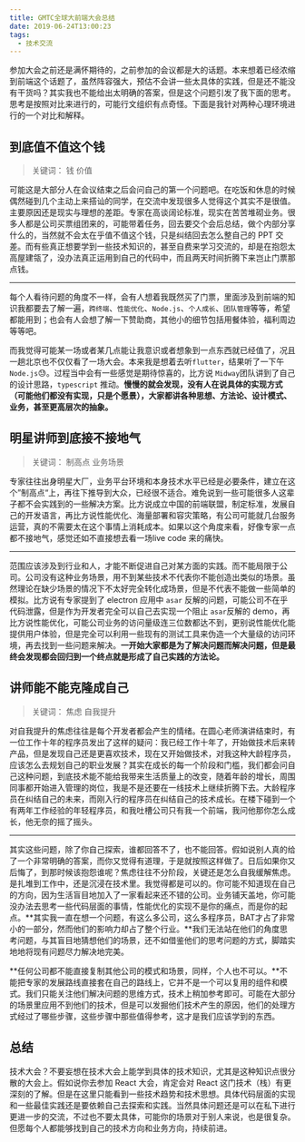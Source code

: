```yaml
---
title: GMTC全球大前端大会总结
date: 2019-06-24T13:00:23
tags:
  - 技术交流
---
```


参加大会之前还是满怀期待的，之前参加的会议都是大的话题。本来想着已经浓缩到前端这个话题了，虽然阵容强大，预估不会讲一些太具体的实践，但是还不能没有干货吗？其实我也不能给出太明确的答案，但是这个问题引发了我下面的思考。思考是按照对比来进行的，可能行文组织有点奇怪。下面是我针对两种心理环境进行的一个对比和解释。

## 到底值不值这个钱

> 关键词： 钱 价值

可能这是大部分人在会议结束之后会问自己的第一个问题吧。在吃饭和休息的时候偶然碰到几个主动上来搭讪的同学，在交流中发现很多人觉得这个其实不是很值。主要原因还是现实与理想的差距。专家在高谈阔论标准，现实在苦苦堆砌业务。很多人都是公司买票组团来的，可能带着任务，回去要交个会后总结，做个内部分享什么的，当然就不会太在乎值不值这个钱，只是纠结回去怎么整自己的 PPT 交差。而有些真正想要学到一些技术知识的，甚至自费来学习交流的，却是在抱怨太高屋建瓴了，没办法真正运用到自己的代码中，而且两天时间折腾下来岂止门票那点钱。

-------

每个人看待问题的角度不一样，会有人想着我既然买了门票，里面涉及到前端的知识我都要去了解一遍，`跨终端`、`性能优化`、`Node.js`、`个人成长`、`团队管理`等等，希望都能用到；也会有人会想了解一下赞助商，其他小的细节包括用餐体验，福利周边等等吧。

而我觉得可能某一场或者某几点能让我意识或者想象到一点东西就已经值了，况且一趟北京也不仅仅看了一场大会。本来我是想着去听`flutter`，结果听了一下午`Node.js`😓。过程当中会有一些感觉是期待惊喜的，比方说 `Midway`团队讲到了自己的设计思路，`typescript` 推动。**慢慢的就会发现，没有人在说具体的实现方式（可能他们都没有实现，只是个愿景），大家都讲各种思想、方法论、设计模式、业务，甚至更高层次的抽象。**

## 明星讲师到底接不接地气

> 关键词： 制高点 业务场景

专家往往出身明星大厂，业务平台环境和本身技术水平已经是必要条件，建立在这个”制高点“上，再往下推导到大众，已经很不适合。难免说到一些可能很多人这辈子都不会实践到的一些解决方案。比方说成立中国的前端联盟，制定标准，发展自己的开发语言，再比方说性能优化、海量部署和容灾策略，有公司可能就几台服务运营，真的不需要太在这个事情上消耗成本。如果以这个角度来看，好像专家一点都不接地气，感觉还如不直接想去看一场live code 来的痛快。

---

范围应该涉及到行业和人，才能不断促进自己对某方面的实践。而不能局限于公司。公司没有这种业务场景，用不到某些技术不代表你不能创造出类似的场景。虽然理论在缺少场景的情况下不太好完全转化成场景，但是不代表不能做一些简单的模拟。比方说有专家提到了 electron 应用中 `asar` 反解的问题，可能公司不在乎代码泄露，但是作为开发者完全可以自己去实现一个阻止 `asar`反解的 demo，再比方说性能优化，可能公司业务的访问量级连三位数都达不到，更别说性能优化能提供用户体验，但是完全可以利用一些现有的测试工具来伪造一个大量级的访问环境，再去找到一些问题来解决。**一开始大家都是为了解决问题而解决问题，但是最终会发现都会回归到一个终点就是形成了自己实践的方法论。**

## 讲师能不能克隆成自己

> 关键词： 焦虑 自我提升

对自我提升的焦虑往往是每个开发者都会产生的情绪。在圆心老师演讲结束时，有一位工作十年的程序员发出了这样的疑问：我已经工作十年了，开始做技术后来转产品，但是发现自己还是更喜欢技术，现在又开始做技术，对我这种大龄程序员，应该怎么去规划自己的职业发展？其实在成长的每一个阶段和门槛，我们都会问自己这种问题，到底技术能不能给我带来生活质量上的改变，随着年龄的增长，周围同事都开始进入管理的岗位，我是不是还要在一线技术上继续折腾下去。大龄程序员在纠结自己的未来，而刚入行的程序员在纠结自己的技术成长。在楼下碰到一个有两年工作经验的年轻程序员，和我吐槽公司只有我一个前端，我问他那你怎么成长，他无奈的摇了摇头。

---

其实这些问题，除了你自己探索，谁都回答不了，也不能回答。假如说别人真的给了一个非常明确的答案，而你又觉得有道理，于是就按照这样做了。日后如果你又后悔了，到那时候该抱怨谁呢？焦虑往往不分阶段，关键还是怎么自我缓解焦虑。是扎堆到工作中，还是沉浸在技术里。我觉得都是可以的。你可能不知道现在自己的方向，因为生活盲目地加入了一家看起来还不错的公司。业务铺天盖地，你可能没办法去思考一些代码层面的事情，性能优化的实现不是你的痛点，而是你的起点。**其实我一直在想一个问题，有这么多公司，这么多程序员，BAT才占了非常小的一部分，然而他们的影响力却占了整个行业。**我们无法站在他们的角度思考问题，与其盲目地猜想他们的场景，还不如借鉴他们的思考问题的方式，脚踏实地地将现有问题尽力解决地完美。

**任何公司都不能直接复制其他公司的模式和场景，同样，个人也不可以。**不能把专家的发展路线直接套在自己的路线上，它并不是一个可以复用的组件和模式。我们只能关注他们解决问题的思维方式，技术上稍加参考即可。可能在大部分的场景里应用不到他们的技术，但是可以发掘他们技术产生的原因，他们的处理方式经过了哪些步骤，这些步骤中那些值得参考，这才是我们应该学到的东西。

## 总结
技术大会？不要妄想在技术大会上能学到具体的技术知识，尤其是这种知识点很分散的大会上。假如说你去参加 React 大会，肯定会对 React 这门技术（栈）有更深刻的了解。但是在这里只能看到一些技术趋势和技术思想。具体代码层面的实现和一些最佳实践还是要依赖自己去探索和实践。当然具体问题还是可以在私下进行更进一步的交流，不过也不要太具体，可能你的场景对于别人来说，也是很复杂。但愿每个人都能够找到自己的技术方向和业务方向，持续前进。